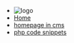 - ![logo](http://d6449bb3dc657045bfc9-290115cc0d6de62a29c33db202ae565c.r80.cf1.rackcdn.com/687/treehouse-2017-all_white-2.png)
- [Home](/)
- [homepage in cms](homepage-in-cms.md)
- [php code snippets](php-code-snippets.md)